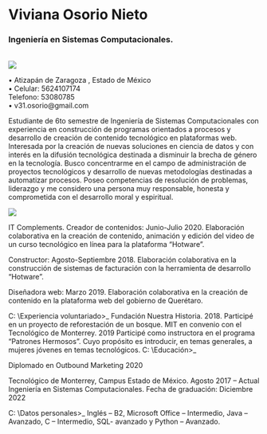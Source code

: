 <h1>Viviana Osorio Nieto </h1>
<h3>Ingeniería en Sistemas Computacionales. </h3> <br>
<img src="https://media.giphy.com/media/1IdnAuVpugFozCVikh/giphy.gif">
<p>
• Atizapán de Zaragoza , Estado de México <br>
• Celular: 5624107174 <br>
Telefono: 53080785  <br>
• v31.osorio@gmail.com <br>
</p>

Estudiante de 6to semestre de Ingeniería de Sistemas Computacionales con experiencia en construcción de programas orientados a procesos y desarrollo de creación de contenido tecnológico en plataformas web. Interesada por la creación de nuevas soluciones en ciencia de datos y con interés en la difusión tecnológica destinada a disminuir la brecha de género en la tecnología. Busco concentrarme en el campo de administración de proyectos tecnológicos y desarrollo de nuevas metodologías destinadas a automatizar procesos. Poseo competencias de resolución de problemas, liderazgo y me considero una persona muy responsable, honesta y comprometida con el desarrollo moral y espiritual. 

<img src="https://media.giphy.com/media/Ut5BYxX8l2AAaR38n4/giphy.gif">
<p>
IT Complements. 
Creador de contenidos:                                                                                Junio-Julio 2020. 
Elaboración colaborativa en la creación de contenido, 
animación y edición del video de un curso tecnológico 
en línea para la plataforma “Hotware”. 

Constructor:                                                                                    Agosto-Septiembre 2018.
Elaboración colaborativa en la construcción de sistemas 
de facturación con la herramienta de desarrollo “Hotware”.   

Diseñadora web:                                                                                                  Marzo 2019. 
Elaboración colaborativa en la creación de contenido en 
la plataforma web del gobierno de Querétaro.  
</p> 
C: \Experiencia voluntariado>_
Fundación Nuestra Historia. 2018. Participé en un proyecto de reforestación de un bosque. 
MIT en convenio con el Tecnológico de Monterrey. 2019 Participé como instructora en el programa “Patrones Hermosos”. Cuyo propósito es introducir, en temas generales, a mujeres jóvenes en temas tecnológicos.  
C: \Educación>_

Diplomado en Outbound Marketing 2020

Tecnológico de Monterrey, Campus Estado de México. Agosto 2017 – Actual 
Ingeniería en Sistemas Computacionales. 
Fecha de graduación: Diciembre 2022 

C: \Datos personales>_
Inglés – B2, Microsoft Office – Intermedio, Java – Avanzado, C – Intermedio, SQL- avanzado y Python – Avanzado. 
